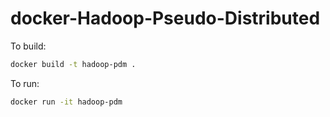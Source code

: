 # docker-Hadoop-Pseudo-Distributed

To build:

```bash
docker build -t hadoop-pdm .
```

To run:

```bash
docker run -it hadoop-pdm
```

